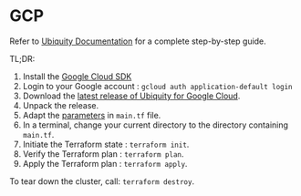 # GCP

Refer to [Ubiquity Documentation](https://github.com/logicalisuki/ubiquity/tree/main/docs) for a complete step-by-step guide.

TL;DR:
1. Install the [Google Cloud SDK](https://cloud.google.com/sdk/docs/downloads-interactive)
2. Login to your Google account : `gcloud auth application-default login`
3. Download the [latest release of Ubiquity for Google Cloud](https://github.com/logicalisuki/ubiquity/releases/latest).
4. Unpack the release.
5. Adapt the [parameters](https://github.com/logicalisuki/ubiquity/tree/main/docs#4-configuration) in `main.tf` file.
6. In a terminal, change your current directory to the directory containing `main.tf`.
7. Initiate the Terraform state : `terraform init`.
8. Verify the Terraform plan : `terraform plan`.
9. Apply the Terraform plan : `terraform apply`.

To tear down the cluster, call: `terraform destroy`.